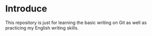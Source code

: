 # Introduce
This repository is just for learning the basic writing on Git as well as practicing my English writing skills. 
